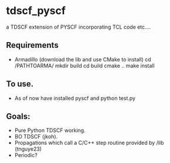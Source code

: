 # tdscf_pyscf
a TDSCF extension of PYSCF incorporating TCL code etc.... 

## Requirements 
- Armadillo (download the lib and use CMake to install)
	cd /PATHTOARMA/
 	mkdir build 
	cd build 
	cmake .. 
	make install 

## To use. 
- As of now have installed pyscf and python test.py  

## Goals: 
- Pure Python TDSCF working. 
- BO TDSCF (jkoh). 
- Propagations which call a C/C++ step routine provided by /lib (tnguye23)
- Periodic? 

